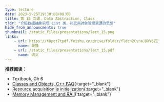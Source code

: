 ```yaml
---
type: lecture
date: 2023-5-25T19:30:00+08:00
title: 第 15 次课. Data Abstraction, Class
tldr: "介绍数据抽象实现 List 类，补充用对象管理资源的思想"
hide_from_announcments: true
thumbnail: /static_files/presentations/lect_15.png
links:
    - url: https://h8pqt7tpdf.feishu.cn/drive/folder/fldcn2CvnaJDXV6ZIjPGVVSacrd
      name: 录播
    - url: /static_files/presentations/lect_15.pdf
      name: 讲义
---
```


**推荐阅读：**

- Textbook, Ch 6
- [Classes and Objects, C++ FAQ](https://isocpp.org/wiki/faq/classes-and-objects){:target="_blank"}
- [Resource acquisition is initialization](https://en.wikipedia.org/wiki/Resource_acquisition_is_initialization){:target="_blank"}
- [Memory Management and RAII](https://dev.to/10xlearner/memory-management-and-raii-4f20){:target="_blank"}
